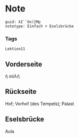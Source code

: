 # Note
```
guid: kI``Ox)}Mp
notetype: Einfach + Eselsbrücke
```

### Tags
```
Lektion11
```

## Vorderseite
ἡ αὐλή

## Rückseite
Hof; Vorhof (des Tempels); Palast

## Eselsbrücke
Aula
